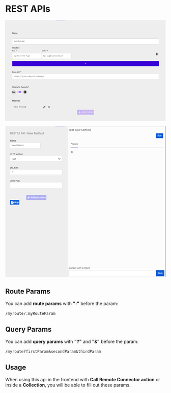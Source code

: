 # REST APIs

![Configuration](../../../.gitbook/assets/screenshot_from_2021-04-26_16-07-22.png)

![Queries](../../../.gitbook/assets/image%20%2818%29.png)

## Route Params

You can add **route params** with **":"** before the param:

```text
/myroute/:myRouteParam
```

## Query Params

You can add **query params** with **"?"** and **"&"** before the param:

```text
/myroute?firstParam&secondParam&thirdParam
```

## Usage

When using this api in the frontend with **Call Remote Connector action** or inside a **Collection**, you will be able to fill out these params.

